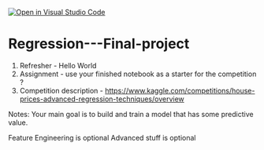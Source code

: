 [![Open in Visual Studio Code](https://classroom.github.com/assets/open-in-vscode-c66648af7eb3fe8bc4f294546bfd86ef473780cde1dea487d3c4ff354943c9ae.svg)](https://classroom.github.com/online_ide?assignment_repo_id=9226433&assignment_repo_type=AssignmentRepo)
# Regression---Final-project

1. Refresher - Hello World
2. Assignment - use your finished notebook as a starter for the competition ?
3. Competition description - https://www.kaggle.com/competitions/house-prices-advanced-regression-techniques/overview

Notes:
Your main goal is to build and train a model that has some predictive value.

Feature Engineering is optional
Advanced stuff is optional
